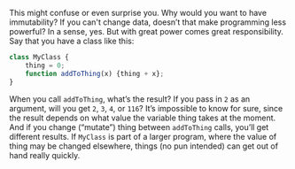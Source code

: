 This might confuse or even surprise you. Why would you want to have immutability? If you can't change data, doesn’t that make programming less powerful? In a sense, yes. But with great power comes great responsibility. Say that you have a class like this:

```javascript
class MyClass {
    thing = 0;
    function addToThing(x) {thing + x};
}
``` 

When you call `addToThing`, what’s the result? If you pass in `2` as an argument, will you get `2`, `3`, `4`, or `116`? It’s impossible to know for sure, since the result depends on what value the variable thing takes at the moment. And if you change (“mutate”) thing between `addToThing` calls, you’ll get different results. If `MyClass` is part of a larger program, where the value of thing may be changed elsewhere, things (no pun intended) can get out of hand really quickly.